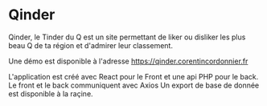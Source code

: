 # Qinder

Qinder, le Tinder du Q est un site permettant de liker ou disliker les plus beau Q de ta région et d'admirer leur classement.

Une démo est disponible à l'adresse https://qinder.corentincordonnier.fr

L'application est créé avec React pour le Front et une api PHP pour le back.
Le front et le back communiquent avec Axios
Un export de base de donnée est disponible à la raçine.
